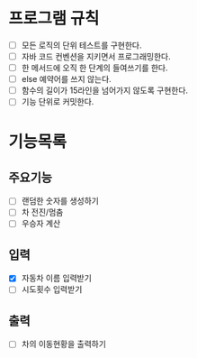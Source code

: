 # 프로그램 규칙
- [ ] 모든 로직의 단위 테스트를 구현한다.
- [ ] 자바 코드 컨벤션을 지키면서 프로그래밍한다.
- [ ] 한 메서드에 오직 한 단계의 들여쓰기를 한다.
- [ ] else 예약어를 쓰지 않는다.
- [ ] 함수의 길이가 15라인을 넘어가지 않도록 구현한다.
- [ ] 기능 단위로 커밋한다.

# 기능목록
## 주요기능
- [ ] 랜덤한 숫자를 생성하기
- [ ] 차 전진/멈춤
- [ ] 우승자 계산

## 입력
- [X] 자동차 이름 입력받기
- [ ] 시도횟수 입력받기
## 출력
- [ ] 차의 이동현황을 출력하기